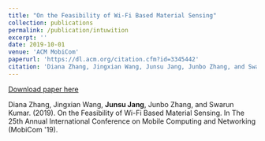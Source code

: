 ```yaml
---
title: "On the Feasibility of Wi-Fi Based Material Sensing"
collection: publications
permalink: /publication/intuwition
excerpt: ''
date: 2019-10-01
venue: 'ACM MobiCom'
paperurl: 'https://dl.acm.org/citation.cfm?id=3345442'
citation: 'Diana Zhang, Jingxian Wang, Junsu Jang, Junbo Zhang, and Swarun Kumar. (2019). &quot;On the Feasibility of Wi-Fi Based Material Sensing.&quot; <i>In The 25th Annual International Conference on Mobile Computing and Networking </i>.'
---
```


[Download paper here](https://dl.acm.org/citation.cfm?id=3345442)

Diana Zhang, Jingxian Wang, <strong>Junsu Jang</strong>, Junbo Zhang, and Swarun Kumar. (2019). On the Feasibility of Wi-Fi Based Material Sensing. In The 25th Annual International Conference on Mobile Computing and Networking (MobiCom '19).